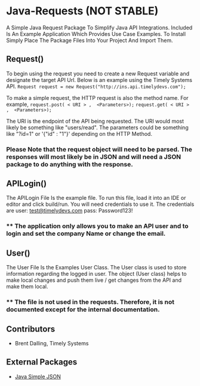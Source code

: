 # Java-Requests (NOT STABLE)
A Simple Java Request Package To Simplify Java API Integrations. Included Is An Example Application Which Provides Use Case Examples. To Install Simply Place The Package Files Into Your Project And Import Them.

## Request()
To begin using the request you need to create a new Request variable and designate the target API Url. Below is an example using the Timely Systems API.
`Request request = new Request("http://ins.api.timelydevs.com");`

To make a simple request, the HTTP request is also the method name. For example, 
`request.post( < URI > ,  <Parameters>);`
`request.get( < URI > ,  <Parameters>);`

The URI is the endpoint of the API being requested. The URI would most likely be something like "users/read". The parameters could be something like "?id=1" or '{"id" : "1"}' depending on the HTTP Method.

### Please Note that the request object will need to be parsed. The responses will most likely be in JSON and will need a JSON package to do anything with the response. 

## APILogin()
The APILogin File Is the example file. To run this file, load it into an IDE or editor and click build/run. You will need credentials to use it. The credentials are 
user: test@timelydevs.com 
pass: Password123!

### ** The application only allows you to make an API user and to login and set the company Name or change the email. 

## User()
The User File Is the Examples User Class. The User class is used to store information regarding the logged in user. The object (User class) helps to make local changes and push them live / get changes from the API and make them local.

### ** The file is not used in the requests. Therefore, it is not documented except for the internal documentation. 

## Contributors		
* Brent Dalling, Timely Systems

## External Packages
*  [Java Simple JSON](https://github.com/fangyidong/json-simple)
